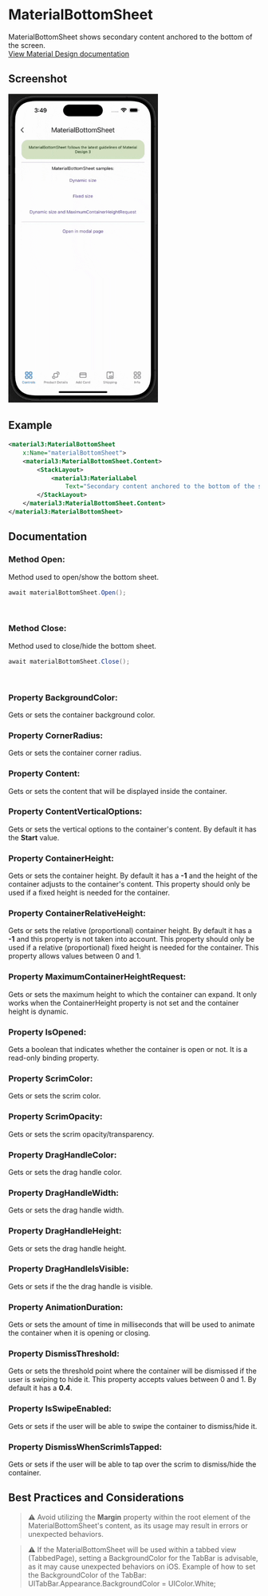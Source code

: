 # MaterialBottomSheet
MaterialBottomSheet shows secondary content anchored to the bottom of the screen.
<br/>
[View Material Design documentation](https://m3.material.io/components/bottom-sheets/overview)

## Screenshot
<img src="screenshots/bottomsheet.gif" width="300">

## Example
```XML
<material3:MaterialBottomSheet
    x:Name="materialBottomSheet">
    <material3:MaterialBottomSheet.Content>
        <StackLayout>
            <material3:MaterialLabel
                Text="Secondary content anchored to the bottom of the screen" />
        </StackLayout>
    </material3:MaterialBottomSheet.Content>
</material3:MaterialBottomSheet>
```

## Documentation

### Method Open:
Method used to open/show the bottom sheet.
```C#
await materialBottomSheet.Open();          
```
<br/>

### Method Close:
Method used to close/hide the bottom sheet.
```C#
await materialBottomSheet.Close();          
```
<br/>

### Property BackgroundColor:
Gets or sets the container background color.
<br/>

### Property CornerRadius:
Gets or sets the container corner radius.
<br/>

### Property Content:
Gets or sets the content that will be displayed inside the container.
<br/>

### Property ContentVerticalOptions:
Gets or sets the vertical options to the container's content. By default it has the **Start** value.
<br/>

### Property ContainerHeight:
Gets or sets the container height. By default it has a **-1** and the height of the container adjusts to the container's content. This property should only be used if a fixed height is needed for the container.
<br/>

### Property ContainerRelativeHeight:
Gets or sets the relative (proportional) container height. By default it has a **-1** and this property is not taken into account. This property should only be used if a relative (proportional) fixed height is needed for the container. This property allows values between 0 and 1.
<br/>

### Property MaximumContainerHeightRequest:
Gets or sets the maximum height to which the container can expand. It only works when the ContainerHeight property is not set and the container height is dynamic.
<br/>

### Property IsOpened:
Gets a boolean that indicates whether the container is open or not. It is a read-only binding property.
<br/>

### Property ScrimColor:
Gets or sets the scrim color.
<br/>

### Property ScrimOpacity:
Gets or sets the scrim opacity/transparency.
<br/>

### Property DragHandleColor:
Gets or sets the drag handle color.
<br/>

### Property DragHandleWidth:
Gets or sets the drag handle width.
<br/>

### Property DragHandleHeight:
Gets or sets the drag handle height.
<br/>

### Property DragHandleIsVisible:
Gets or sets if the the drag handle is visible.
<br/>

### Property AnimationDuration:
Gets or sets the amount of time in milliseconds that will be used to animate the container when it is opening or closing.
<br/>

### Property DismissThreshold:
Gets or sets the threshold point where the container will be dismissed if the user is swiping to hide it. This property accepts values between 0 and 1. By default it has a **0.4**.
<br/>

### Property IsSwipeEnabled:
Gets or sets if the user will be able to swipe the container to dismiss/hide it.
<br/>

### Property DismissWhenScrimIsTapped:
Gets or sets if the user will be able to tap over the scrim to dismiss/hide the container.
<br/>

## Best Practices and Considerations

> ⚠️ Avoid utilizing the **Margin** property within the root element of the MaterialBottomSheet's content, as its usage may result in errors or unexpected behaviors.  

> ⚠️ If the MaterialBottomSheet will be used within a tabbed view (TabbedPage), setting a BackgroundColor for the TabBar is advisable, as it may cause unexpected behaviors on iOS.
Example of how to set the BackgroundColor of the TabBar:
UITabBar.Appearance.BackgroundColor = UIColor.White;  
